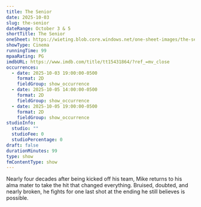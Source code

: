 ```yaml
---
title: The Senior
date: 2025-10-03
slug: the-senior
dateRange: October 3 & 5
shortTitle: The Senior
oneSheet: https://wieting.blob.core.windows.net/one-sheet-images/the-senior.png
showType: Cinema
runningTime: 99
mpaaRating: PG
imdbURL: https://www.imdb.com/title/tt15431864/?ref_=mv_close
occurrences:
  - date: 2025-10-03 19:00:00-0500
    format: 2D
    fieldGroup: show_occurrence
  - date: 2025-10-05 14:00:00-0500
    format: 2D
    fieldGroup: show_occurrence
  - date: 2025-10-05 19:00:00-0500
    format: 2D
    fieldGroup: show_occurrence
studioInfo:
  studio: ""
  studioFee: 0
  studioPercentage: 0
draft: false
durationMinutes: 99
type: show
fmContentType: show
---
```

Nearly four decades after being kicked off his team, Mike returns to his alma mater to take the hit that changed everything. Bruised, doubted, and nearly broken, he fights for one last shot at the ending he still believes is possible.